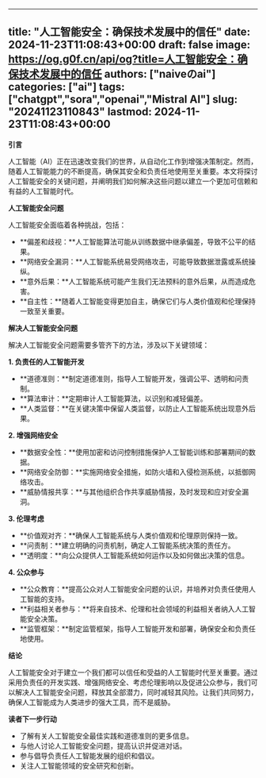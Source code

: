 
---
title: "人工智能安全：确保技术发展中的信任"
date: 2024-11-23T11:08:43+00:00
draft: false
image: https://og.g0f.cn/api/og?title=人工智能安全：确保技术发展中的信任
authors: ["naiveのai"]
categories: ["ai"]
tags: ["chatgpt","sora","openai","Mistral AI"]
slug: "20241123110843"
lastmod: 2024-11-23T11:08:43+00:00
---
**引言**

人工智能（AI）正在迅速改变我们的世界，从自动化工作到增强决策制定。然而，随着人工智能能力的不断提高，确保其安全和负责任地使用至关重要。本文将探讨人工智能安全的关键问题，并阐明我们如何解决这些问题以建立一个更加可信赖和有益的人工智能时代。

**人工智能安全问题**

人工智能安全面临着各种挑战，包括：

* **偏差和歧视：**人工智能算法可能从训练数据中继承偏差，导致不公平的结果。
* **网络安全漏洞：**人工智能系统易受网络攻击，可能导致数据泄露或系统操纵。
* **意外后果：**人工智能系统可能产生我们无法预料的意外后果，从而造成危害。
* **自主性：**随着人工智能变得更加自主，确保它们与人类价值观和伦理保持一致至关重要。

**解决人工智能安全问题**

解决人工智能安全问题需要多管齐下的方法，涉及以下关键领域：

**1. 负责任的人工智能开发**

* **道德准则：**制定道德准则，指导人工智能开发，强调公平、透明和问责制。
* **算法审计：**定期审计人工智能算法，以识别和减轻偏差。
* **人类监督：**在关键决策中保留人类监督，以防止人工智能系统出现意外后果。

**2. 增强网络安全**

* **数据安全性：**使用加密和访问控制措施保护人工智能训练和部署期间的数据。
* **网络安全防御：**实施网络安全措施，如防火墙和入侵检测系统，以抵御网络攻击。
* **威胁情报共享：**与其他组织合作共享威胁情报，及时发现和应对安全漏洞。

**3. 伦理考虑**

* **价值观对齐：**确保人工智能系统与人类价值观和伦理原则保持一致。
* **问责制：**建立明确的问责机制，确定人工智能系统决策的责任方。
* **透明度：**向公众提供人工智能系统如何运作以及如何做出决策的信息。

**4. 公众参与**

* **公众教育：**提高公众对人工智能安全问题的认识，并培养对负责任使用人工智能的支持。
* **利益相关者参与：**将来自技术、伦理和社会领域的利益相关者纳入人工智能安全决策。
* **监管框架：**制定监管框架，指导人工智能开发和部署，确保安全和负责任地使用。

**结论**

人工智能安全对于建立一个我们都可以信任和受益的人工智能时代至关重要。通过采用负责任的开发实践、增强网络安全、考虑伦理影响以及促进公众参与，我们可以解决人工智能安全问题，释放其全部潜力，同时减轻其风险。让我们共同努力，确保人工智能成为人类进步的强大工具，而不是威胁。

**读者下一步行动**

* 了解有关人工智能安全最佳实践和道德准则的更多信息。
* 与他人讨论人工智能安全问题，提高认识并促进对话。
* 参与倡导负责任人工智能发展的组织和倡议。
* 关注人工智能领域的安全研究和创新。